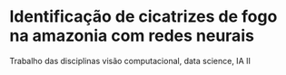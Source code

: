 # Identificação de cicatrizes de fogo na amazonia com redes neurais

Trabalho das disciplinas visão computacional, data science, IA II
